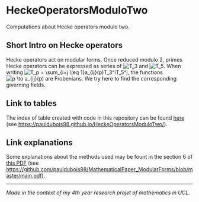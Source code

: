# HeckeOperatorsModuloTwo
Computations about Hecke operators modulo two.

## Short Intro on Hecke operators
Hecke operators act on modular forms.
Once reduced modulo 2, primes Hecke operators can be expressed as series of ![T_3](https://render.githubusercontent.com/render/math?math=T_3) and ![T_5](https://render.githubusercontent.com/render/math?math=T_5).
When writing ![T_p = \sum_{i+j \leq 1}a_{ij}(p)T_3^iT_5^j](https://render.githubusercontent.com/render/math?math=T_p%20%3D%20%5Csum_%7Bi%2Bj%20%5Cleq%201%7Da_%7Bij%7D(p)T_3%5EiT_5%5Ej), the functions ![p \to a_{ij}(p)](https://render.githubusercontent.com/render/math?math=p%20%5Cto%20a_%7Bij%7D(p)) are Frobenians.
We try here to find the corresponding giverning fields.

## Link to tables
The index of table created with code in this repository can be found [here](https://pauldubois98.github.io/HeckeOperatorsModuloTwo/) (see https://pauldubois98.github.io/HeckeOperatorsModuloTwo/).

## Link explanations
Some explanations about the methods used may be fount in the section 6 of [this PDF](https://github.com/pauldubois98/MathematicalPaper_ModularForms/blob/master/main.pdf) (see https://github.com/pauldubois98/MathematicalPaper_ModularForms/blob/master/main.pdf).




---

*Made in the context of my 4th year research projet of mathematics in UCL.*
